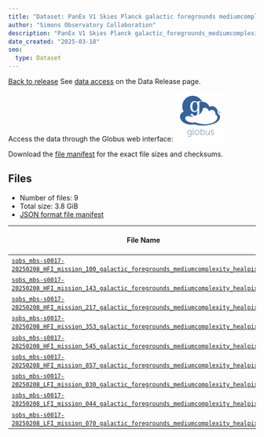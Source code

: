 ```yaml
---
title: "Dataset: PanEx V1 Skies Planck galactic foregrounds mediumcomplexity"
author: "Simons Observatory Collaboration"
description: "PanEx V1 Skies Planck galactic_foregrounds_mediumcomplexity"
date_created: "2025-03-18"
seo:
  type: Dataset
---
```


[Back to release](./panexv1-planck.html#datasets)
See [data access](./panexv1-planck.html#data-access) on the Data Release page.

Access the data through the Globus web interface: [![Download via Globus](images/globus-logo.png)](https://app.globus.org/file-manager?origin_id=53b2a147-ae9d-4bbf-9d18-3b46d133d4bb&origin_path=%2Fpanexp_v1_planck%2Fgalactic_foregrounds_mediumcomplexity%2F)

Download the [file manifest](https://g-0a470a.6b7bd8.0ec8.data.globus.org/panexp_v1_planck/galactic_foregrounds_mediumcomplexity/manifest.json) for the exact file sizes and checksums.

## Files

- Number of files: 9
- Total size: 3.8 GiB
- [JSON format file manifest](https://g-0a470a.6b7bd8.0ec8.data.globus.org/panexp_v1_planck/galactic_foregrounds_mediumcomplexity/manifest.json)

|                                                                                                                                           File Name                                                                                                                                            | Telescope | Frequency Band (GHz) | Pixelization |   Size    |
| ---------------------------------------------------------------------------------------------------------------------------------------------------------------------------------------------------------------------------------------------------------------------------------------------- | --------- | -------------------: | ------------ | --------- |
| [`sobs_mbs-s0017-20250208_HFI_mission_100_galactic_foregrounds_mediumcomplexity_healpix.fits`](https://g-0a470a.6b7bd8.0ec8.data.globus.org/panexp_v1_planck/galactic_foregrounds_mediumcomplexity/sobs_mbs-s0017-20250208_HFI_mission_100_galactic_foregrounds_mediumcomplexity_healpix.fits) | HFI       |                    0 | healpix      | 576.0 MiB |
| [`sobs_mbs-s0017-20250208_HFI_mission_143_galactic_foregrounds_mediumcomplexity_healpix.fits`](https://g-0a470a.6b7bd8.0ec8.data.globus.org/panexp_v1_planck/galactic_foregrounds_mediumcomplexity/sobs_mbs-s0017-20250208_HFI_mission_143_galactic_foregrounds_mediumcomplexity_healpix.fits) | HFI       |                   43 | healpix      | 576.0 MiB |
| [`sobs_mbs-s0017-20250208_HFI_mission_217_galactic_foregrounds_mediumcomplexity_healpix.fits`](https://g-0a470a.6b7bd8.0ec8.data.globus.org/panexp_v1_planck/galactic_foregrounds_mediumcomplexity/sobs_mbs-s0017-20250208_HFI_mission_217_galactic_foregrounds_mediumcomplexity_healpix.fits) | HFI       |                   17 | healpix      | 576.0 MiB |
| [`sobs_mbs-s0017-20250208_HFI_mission_353_galactic_foregrounds_mediumcomplexity_healpix.fits`](https://g-0a470a.6b7bd8.0ec8.data.globus.org/panexp_v1_planck/galactic_foregrounds_mediumcomplexity/sobs_mbs-s0017-20250208_HFI_mission_353_galactic_foregrounds_mediumcomplexity_healpix.fits) | HFI       |                   53 | healpix      | 576.0 MiB |
| [`sobs_mbs-s0017-20250208_HFI_mission_545_galactic_foregrounds_mediumcomplexity_healpix.fits`](https://g-0a470a.6b7bd8.0ec8.data.globus.org/panexp_v1_planck/galactic_foregrounds_mediumcomplexity/sobs_mbs-s0017-20250208_HFI_mission_545_galactic_foregrounds_mediumcomplexity_healpix.fits) | HFI       |                   45 | healpix      | 576.0 MiB |
| [`sobs_mbs-s0017-20250208_HFI_mission_857_galactic_foregrounds_mediumcomplexity_healpix.fits`](https://g-0a470a.6b7bd8.0ec8.data.globus.org/panexp_v1_planck/galactic_foregrounds_mediumcomplexity/sobs_mbs-s0017-20250208_HFI_mission_857_galactic_foregrounds_mediumcomplexity_healpix.fits) | HFI       |                   57 | healpix      | 576.0 MiB |
| [`sobs_mbs-s0017-20250208_LFI_mission_030_galactic_foregrounds_mediumcomplexity_healpix.fits`](https://g-0a470a.6b7bd8.0ec8.data.globus.org/panexp_v1_planck/galactic_foregrounds_mediumcomplexity/sobs_mbs-s0017-20250208_LFI_mission_030_galactic_foregrounds_mediumcomplexity_healpix.fits) | LFI       |                   30 | healpix      | 144.0 MiB |
| [`sobs_mbs-s0017-20250208_LFI_mission_044_galactic_foregrounds_mediumcomplexity_healpix.fits`](https://g-0a470a.6b7bd8.0ec8.data.globus.org/panexp_v1_planck/galactic_foregrounds_mediumcomplexity/sobs_mbs-s0017-20250208_LFI_mission_044_galactic_foregrounds_mediumcomplexity_healpix.fits) | LFI       |                   44 | healpix      | 144.0 MiB |
| [`sobs_mbs-s0017-20250208_LFI_mission_070_galactic_foregrounds_mediumcomplexity_healpix.fits`](https://g-0a470a.6b7bd8.0ec8.data.globus.org/panexp_v1_planck/galactic_foregrounds_mediumcomplexity/sobs_mbs-s0017-20250208_LFI_mission_070_galactic_foregrounds_mediumcomplexity_healpix.fits) | LFI       |                   70 | healpix      | 144.0 MiB |
